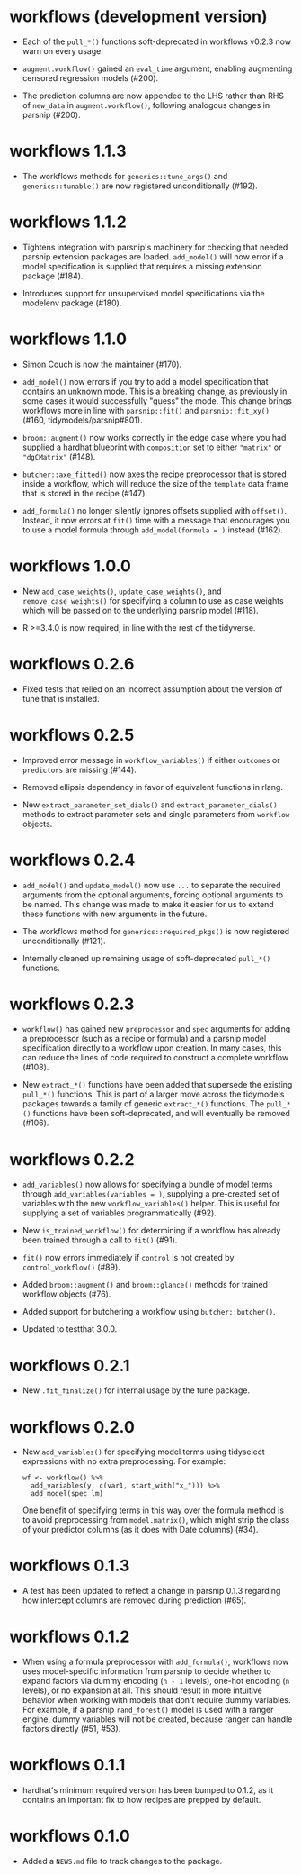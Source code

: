 # workflows (development version)

* Each of the `pull_*()` functions soft-deprecated in workflows v0.2.3 now warn on every usage. 

* `augment.workflow()` gained an `eval_time` argument, enabling augmenting
  censored regression models (#200).

* The prediction columns are now appended to the LHS rather than RHS of 
  `new_data` in `augment.workflow()`, following analogous changes in parsnip (#200).

# workflows 1.1.3

* The workflows methods for `generics::tune_args()` and `generics::tunable()`
  are now registered unconditionally (#192).

# workflows 1.1.2

* Tightens integration with parsnip's machinery for checking that needed 
  parsnip extension packages are loaded. `add_model()` will now error if a model
  specification is supplied that requires a missing extension package (#184).
  
* Introduces support for unsupervised model specifications via the modelenv
  package (#180). 

# workflows 1.1.0

* Simon Couch is now the maintainer (#170).

* `add_model()` now errors if you try to add a model specification
  that contains an unknown mode. This is a breaking change, as previously in
  some cases it would successfully "guess" the mode. This change brings
  workflows more in line with `parsnip::fit()` and `parsnip::fit_xy()`
  (#160, tidymodels/parsnip#801).

* `broom::augment()` now works correctly in the edge case where you had supplied
  a hardhat blueprint with `composition` set to either `"matrix"` or
  `"dgCMatrix"` (#148).

* `butcher::axe_fitted()` now axes the recipe preprocessor that is stored inside
  a workflow, which will reduce the size of the `template` data frame that is
  stored in the recipe (#147).

* `add_formula()` no longer silently ignores offsets supplied with `offset()`.
  Instead, it now errors at `fit()` time with a message that encourages you to
  use a model formula through `add_model(formula = )` instead (#162).

# workflows 1.0.0

* New `add_case_weights()`, `update_case_weights()`, and `remove_case_weights()`
  for specifying a column to use as case weights which will be passed on to the
  underlying parsnip model (#118).

* R >=3.4.0 is now required, in line with the rest of the tidyverse.

# workflows 0.2.6

* Fixed tests that relied on an incorrect assumption about the version of tune
  that is installed.

# workflows 0.2.5

* Improved error message in `workflow_variables()` if either `outcomes` or
  `predictors` are missing (#144).

* Removed ellipsis dependency in favor of equivalent functions in rlang.

* New `extract_parameter_set_dials()` and `extract_parameter_dials()` methods 
  to extract parameter sets and single parameters from `workflow` objects.

# workflows 0.2.4

* `add_model()` and `update_model()` now use `...` to separate the required
  arguments from the optional arguments, forcing optional arguments to be
  named. This change was made to make it easier for us to extend these functions
  with new arguments in the future.
  
* The workflows method for `generics::required_pkgs()` is now registered
  unconditionally (#121).

* Internally cleaned up remaining usage of soft-deprecated `pull_*()` functions.

# workflows 0.2.3

* `workflow()` has gained new `preprocessor` and `spec` arguments for adding
  a preprocessor (such as a recipe or formula) and a parsnip model specification
  directly to a workflow upon creation. In many cases, this can reduce the
  lines of code required to construct a complete workflow (#108).
  
* New `extract_*()` functions have been added that supersede the existing
  `pull_*()` functions. This is part of a larger move across the tidymodels
  packages towards a family of generic `extract_*()` functions. The `pull_*()`
  functions have been soft-deprecated, and will eventually be removed (#106).

# workflows 0.2.2
  
* `add_variables()` now allows for specifying a bundle of model terms through
  `add_variables(variables = )`, supplying a pre-created set of variables with
  the new `workflow_variables()` helper. This is useful for supplying a set
  of variables programmatically (#92).

* New `is_trained_workflow()` for determining if a workflow has already been
  trained through a call to `fit()` (#91).

* `fit()` now errors immediately if `control` is not created by
  `control_workflow()` (#89).

* Added `broom::augment()` and `broom::glance()` methods for trained workflow
  objects (#76).

* Added support for butchering a workflow using `butcher::butcher()`.

* Updated to testthat 3.0.0.

# workflows 0.2.1

* New `.fit_finalize()` for internal usage by the tune package.

# workflows 0.2.0

* New `add_variables()` for specifying model terms using tidyselect expressions
  with no extra preprocessing. For example:
  
  ```
  wf <- workflow() %>%
    add_variables(y, c(var1, start_with("x_"))) %>%
    add_model(spec_lm)
  ```
  
  One benefit of specifying terms in this way over the formula method is to
  avoid preprocessing from `model.matrix()`, which might strip the class of
  your predictor columns (as it does with Date columns) (#34).

# workflows 0.1.3

* A test has been updated to reflect a change in parsnip 0.1.3 regarding how
  intercept columns are removed during prediction (#65).

# workflows 0.1.2

* When using a formula preprocessor with `add_formula()`, workflows now uses
  model-specific information from parsnip to decide whether to expand
  factors via dummy encoding (`n - 1` levels), one-hot encoding (`n` levels), or
  no expansion at all. This should result in more intuitive behavior when
  working with models that don't require dummy variables. For example, if a
  parsnip `rand_forest()` model is used with a ranger engine, dummy variables
  will not be created, because ranger can handle factors directly (#51, #53).

# workflows 0.1.1

* hardhat's minimum required version has been bumped to 0.1.2, as it contains
  an important fix to how recipes are prepped by default.

# workflows 0.1.0

* Added a `NEWS.md` file to track changes to the package.
